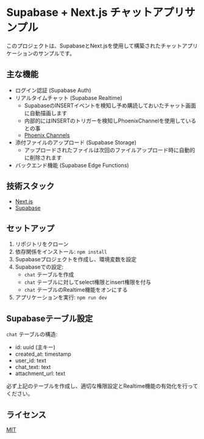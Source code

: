 # Supabase + Next.js チャットアプリサンプル

このプロジェクトは、SupabaseとNext.jsを使用して構築されたチャットアプリケーションのサンプルです。

## 主な機能

- ログイン認証 (Supabase Auth)
- リアルタイムチャット (Supabase Realtime)
  - SupabaseのINSERTイベントを検知し予め購読しておいたチャット画面に自動描画します
  - 内部的にはINSERTのトリガーを検知しPhoenixChannelを使用しているとの事
  - [Phoenix Channels](https://hexdocs.pm/phoenix/channels.html)
- 添付ファイルのアップロード (Supabase Storage)
  - アップロードされたファイルは次回のファイルアップロード時に自動的に削除されます
- バックエンド機能 (Supabase Edge Functions)

## 技術スタック

- [Next.js](https://nextjs.org/)
- [Supabase](https://supabase.com/)

## セットアップ

1. リポジトリをクローン
2. 依存関係をインストール: `npm install`
3. Supabaseプロジェクトを作成し、環境変数を設定
4. Supabaseでの設定:
   - `chat` テーブルを作成
   - `chat` テーブルに対してselect権限とinsert権限を付与
   - `chat` テーブルのRealtime機能をオンにする
5. アプリケーションを実行: `npm run dev`

## Supabaseテーブル設定

`chat` テーブルの構造:

- id: uuid (主キー)
- created_at: timestamp
- user_id: text
- chat_text: text
- attachment_url: text

必ず上記のテーブルを作成し、適切な権限設定とRealtime機能の有効化を行ってください。

## ライセンス

[MIT](https://choosealicense.com/licenses/mit/)